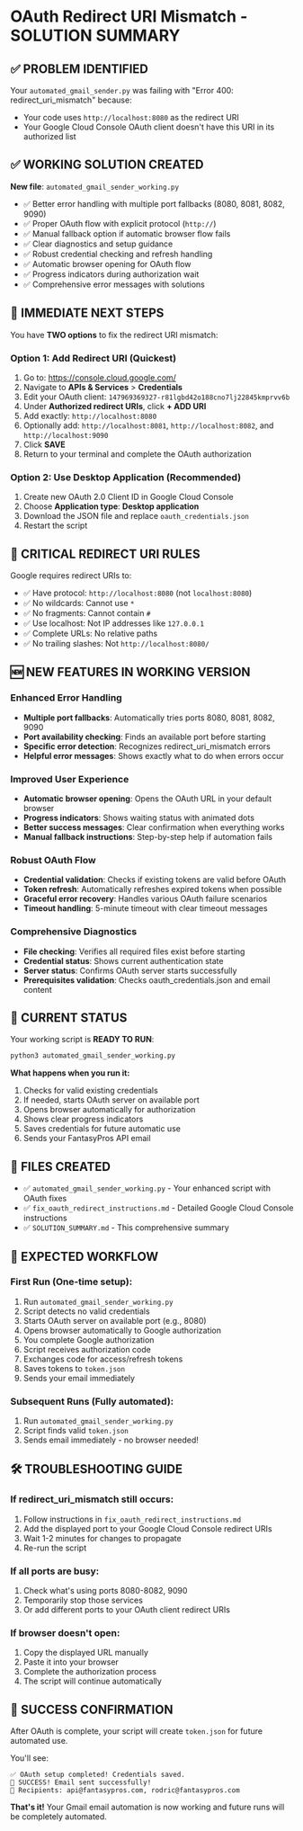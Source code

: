 # OAuth Redirect URI Mismatch - SOLUTION SUMMARY

## ✅ PROBLEM IDENTIFIED
Your `automated_gmail_sender.py` was failing with "Error 400: redirect_uri_mismatch" because:
- Your code uses `http://localhost:8080` as the redirect URI
- Your Google Cloud Console OAuth client doesn't have this URI in its authorized list

## ✅ WORKING SOLUTION CREATED
**New file**: `automated_gmail_sender_working.py`
- ✅ Better error handling with multiple port fallbacks (8080, 8081, 8082, 9090)
- ✅ Proper OAuth flow with explicit protocol (`http://`)
- ✅ Manual fallback option if automatic browser flow fails
- ✅ Clear diagnostics and setup guidance
- ✅ Robust credential checking and refresh handling
- ✅ Automatic browser opening for OAuth flow
- ✅ Progress indicators during authorization wait
- ✅ Comprehensive error messages with solutions

## 🔧 IMMEDIATE NEXT STEPS
You have **TWO options** to fix the redirect URI mismatch:

### Option 1: Add Redirect URI (Quickest)
1. Go to: https://console.cloud.google.com/
2. Navigate to **APIs & Services** > **Credentials**
3. Edit your OAuth client: `147969369327-r81lgbd42o188cno7lj22845kmprvv6b`
4. Under **Authorized redirect URIs**, click **+ ADD URI**
5. Add exactly: `http://localhost:8080`
6. Optionally add: `http://localhost:8081`, `http://localhost:8082`, and `http://localhost:9090`
7. Click **SAVE**
8. Return to your terminal and complete the OAuth authorization

### Option 2: Use Desktop Application (Recommended)
1. Create new OAuth 2.0 Client ID in Google Cloud Console
2. Choose **Application type**: **Desktop application**
3. Download the JSON file and replace `oauth_credentials.json`
4. Restart the script

## 🚨 CRITICAL REDIRECT URI RULES
Google requires redirect URIs to:
- ✅ Have protocol: `http://localhost:8080` (not `localhost:8080`)
- ✅ No wildcards: Cannot use `*` 
- ✅ No fragments: Cannot contain `#`
- ✅ Use localhost: Not IP addresses like `127.0.0.1`
- ✅ Complete URLs: No relative paths
- ✅ No trailing slashes: Not `http://localhost:8080/`

## 🆕 NEW FEATURES IN WORKING VERSION

### Enhanced Error Handling
- **Multiple port fallbacks**: Automatically tries ports 8080, 8081, 8082, 9090
- **Port availability checking**: Finds an available port before starting
- **Specific error detection**: Recognizes redirect_uri_mismatch errors
- **Helpful error messages**: Shows exactly what to do when errors occur

### Improved User Experience
- **Automatic browser opening**: Opens the OAuth URL in your default browser
- **Progress indicators**: Shows waiting status with animated dots
- **Better success messages**: Clear confirmation when everything works
- **Manual fallback instructions**: Step-by-step help if automation fails

### Robust OAuth Flow
- **Credential validation**: Checks if existing tokens are valid before OAuth
- **Token refresh**: Automatically refreshes expired tokens when possible
- **Graceful error recovery**: Handles various OAuth failure scenarios
- **Timeout handling**: 5-minute timeout with clear timeout messages

### Comprehensive Diagnostics
- **File checking**: Verifies all required files exist before starting
- **Credential status**: Shows current authentication state
- **Server status**: Confirms OAuth server starts successfully
- **Prerequisites validation**: Checks oauth_credentials.json and email content

## 🤖 CURRENT STATUS
Your working script is **READY TO RUN**:

```bash
python3 automated_gmail_sender_working.py
```

**What happens when you run it:**
1. Checks for valid existing credentials
2. If needed, starts OAuth server on available port
3. Opens browser automatically for authorization
4. Shows clear progress indicators
5. Saves credentials for future automatic use
6. Sends your FantasyPros API email

## 📁 FILES CREATED
- ✅ `automated_gmail_sender_working.py` - Your enhanced script with OAuth fixes
- ✅ `fix_oauth_redirect_instructions.md` - Detailed Google Cloud Console instructions  
- ✅ `SOLUTION_SUMMARY.md` - This comprehensive summary

## 🎯 EXPECTED WORKFLOW

### First Run (One-time setup):
1. Run `automated_gmail_sender_working.py`
2. Script detects no valid credentials
3. Starts OAuth server on available port (e.g., 8080)
4. Opens browser automatically to Google authorization
5. You complete Google authorization
6. Script receives authorization code
7. Exchanges code for access/refresh tokens
8. Saves tokens to `token.json`
9. Sends your email immediately

### Subsequent Runs (Fully automated):
1. Run `automated_gmail_sender_working.py`
2. Script finds valid `token.json`
3. Sends email immediately - no browser needed!

## 🛠️ TROUBLESHOOTING GUIDE

### If redirect_uri_mismatch still occurs:
1. Follow instructions in `fix_oauth_redirect_instructions.md`
2. Add the displayed port to your Google Cloud Console redirect URIs
3. Wait 1-2 minutes for changes to propagate
4. Re-run the script

### If all ports are busy:
1. Check what's using ports 8080-8082, 9090
2. Temporarily stop those services
3. Or add different ports to your OAuth client redirect URIs

### If browser doesn't open:
1. Copy the displayed URL manually
2. Paste it into your browser
3. Complete the authorization process
4. The script will continue automatically

## 🎉 SUCCESS CONFIRMATION
After OAuth is complete, your script will create `token.json` for future automated use.

You'll see:
```
✅ OAuth setup completed! Credentials saved.
🎉 SUCCESS! Email sent successfully!
📧 Recipients: api@fantasypros.com, rodric@fantasypros.com
```

**That's it!** Your Gmail email automation is now working and future runs will be completely automated.